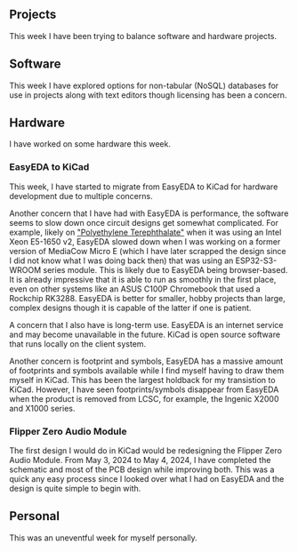 ## Projects
This week I have been trying to balance software and hardware projects.

## Software
This week I have explored options for non-tabular (NoSQL) databases for use in projects along with text editors though licensing has been a concern.

## Hardware
I have worked on some hardware this week.

### EasyEDA to KiCad
This week, I have started to migrate from EasyEDA to KiCad for hardware development due to multiple concerns.

Another concern that I have had with EasyEDA is performance, the software seems to slow down once circuit designs get somewhat complicated. For example, likely on ["Polyethylene Terephthalate"](/projects/pc_pet/) when it was using an Intel Xeon E5-1650 v2, EasyEDA slowed down when I was working on a former version of MediaCow Micro E (which I have later scrapped the design since I did not know what I was doing back then) that was using an ESP32-S3-WROOM series module. This is likely due to EasyEDA being browser-based. It is already impressive that it is able to run as smoothly in the first place, even on other systems like an ASUS C100P Chromebook that used a Rockchip RK3288. EasyEDA is better for smaller, hobby projects than large, complex designs though it is capable of the latter if one is patient.

A concern that I also have is long-term use. EasyEDA is an internet service and may become unavailable in the future. KiCad is open source software that runs locally on the client system.

Another concern is footprint and symbols, EasyEDA has a massive amount of footprints and symbols available while I find myself having to draw them myself in KiCad. This has been the largest holdback for my transistion to KiCad. However, I have seen footprints/symbols disappear from EasyEDA when the product is removed from LCSC, for example, the Ingenic X2000 and X1000 series.

### Flipper Zero Audio Module
The first design I would do in KiCad would be redesigning the Flipper Zero Audio Module. From May 3, 2024 to May 4, 2024, I have completed the schematic and most of the PCB design while improving both. This was a quick any easy process since I looked over what I had on EasyEDA and the design is quite simple to begin with.

## Personal
This was an uneventful week for myself personally.